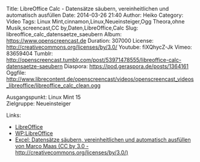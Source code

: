 Title: LibreOffice Calc - Datensätze säubern, vereinheitlichen und automatisch ausfüllen
Date: 2014-03-26 21:40
Author: Heiko
Category: Video
Tags: Linux Mint,cinnamon,Linux,Neueinsteiger,Ogg Theora,ohne Musik,screencast,CC by,Daten,LibreOffice,Calc
Slug: libreoffice_calc_datensaetze_saeubern
Album: https://www.openscreencast.de
Duration: 307000
License: http://creativecommons.org/licenses/by/3.0/
Youtube: fiXQhycZ-Jk
Vimeo: 83659404
Tumblr: http://openscreencast.tumblr.com/post/53971478555/libreoffice-calc-datensaetze-saeubern
Diaspora: https://pod.geraspora.de/posts/1364161
Oggfile: http://www.librecontent.de/openscreencast/videos/openscreencast_videos_libreoffice/libreoffice_calc_clean.ogg

Ausgangspunkt: Linux Mint 15  
Zielgruppe: Neueinsteiger  

Links:

  * [LibreOffice](http://de.libreoffice.org/hilfe-kontakt/handbuecher/ "Link zu LibreOffice" )
  * [WP:LibreOffice](http://de.wikipedia.org/wiki/Libreoffice "LibreOffice" )
  * [Excel: Datensätze säubern, vereinheitlichen und automatisch ausfüllen von Marco Maas (CC by 3.0 - http://creativecommons.org/licenses/by/3.0/)](http://www.opendatacity.de/excel-datensatze-saubern-vereinheitlichen-und-automatisch-ausfullen/ "opendatacity.de" )

